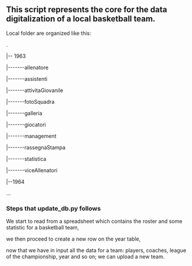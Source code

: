 ## This script represents the core for the data digitalization of a local basketball team.

Local folder are organized like this:

.

|-- 1963

|-------allenatore

|-------assistenti

|-------attivitaGiovanile

|-------fotoSquadra

|-------galleria

|-------giocatori

|-------management

|-------rassegnaStampa

|-------statistica

|-------viceAllenatori

|--1964

...



### Steps that update_db.py follows 
We start to read from a spreadsheet which contains the roster and some statistic for a basketball team,

we then proceed to create a new row on the year table,

now that we have in input all the data for a team: players, coaches, league of the championship, year and so on; we can upload a new team.